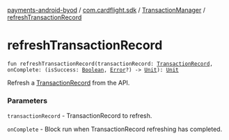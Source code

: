 [payments-android-byod](../../index.md) / [com.cardflight.sdk](../index.md) / [TransactionManager](index.md) / [refreshTransactionRecord](./refresh-transaction-record.md)

# refreshTransactionRecord

`fun refreshTransactionRecord(transactionRecord: `[`TransactionRecord`](../../com.cardflight.sdk.core/-transaction-record/index.md)`, onComplete: (isSuccess: `[`Boolean`](https://kotlinlang.org/api/latest/jvm/stdlib/kotlin/-boolean/index.html)`, `[`Error`](https://kotlinlang.org/api/latest/jvm/stdlib/kotlin/-error/index.html)`?) -> `[`Unit`](https://kotlinlang.org/api/latest/jvm/stdlib/kotlin/-unit/index.html)`): `[`Unit`](https://kotlinlang.org/api/latest/jvm/stdlib/kotlin/-unit/index.html)

Refresh a [TransactionRecord](../../com.cardflight.sdk.core/-transaction-record/index.md) from the API.

### Parameters

`transactionRecord` - TransactionRecord to refresh.

`onComplete` - Block run when TransactionRecord refreshing has completed.